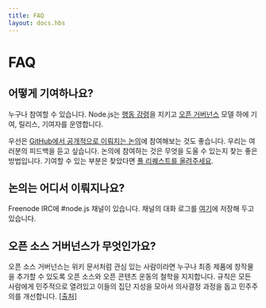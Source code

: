 ```yaml
---
title: FAQ
layout: docs.hbs
---
```

<!--
# FAQ

## How can I contribute?

Everyone can help. Node.js adheres to a [code of conduct](https://github.com/nodejs/node/blob/master/CONTRIBUTING.md#code-of-conduct), and contributions, releases, and contributorship are under an [open governance](https://github.com/nodejs/node/blob/master/GOVERNANCE.md#readme) model.

To get started, there are open [discussions on GitHub](https://github.com/nodejs/node/issues), and we'd love to hear your feedback. Becoming involved in discussions is a good way to get a feel of where you can help out further. If there is something there you feel you can tackle, please [make a pull request](https://github.com/nodejs/node/blob/master/CONTRIBUTING.md#code-contributions).
-->

# FAQ

## 어떻게 기여하나요?

누구나 참여할 수 있습니다. Node.js는
[행동 강령](https://github.com/nodejs/node/blob/master/CONTRIBUTING.md#code-of-conduct)을
지키고 [오픈 거버넌스](https://github.com/nodejs/node/blob/master/GOVERNANCE.md#readme)
모델 하에 기여, 릴리스, 기여자를 운영합니다.

우선은 [GitHub에서 공개적으로 이뤄지는 논의](https://github.com/nodejs/node/issues)에
참여해보는 것도 좋습니다. 우리는 여러분의 피드백을 듣고 싶습니다. 논의에 참여하는 것은 무엇을
도울 수 있는지 찾는 좋은 방법입니다. 기여할 수 있는 부분은 찾았다면
[풀 리퀘스트를 올려주세요](https://github.com/nodejs/node/blob/master/CONTRIBUTING.md#code-contributions).

<!--
## Where do discussions take place?

There is an #node.js channel on Freenode IRC. We keep logs of the channel [here](http://logs.libuv.org/node.js/latest).
-->

## 논의는 어디서 이뤄지나요?

Freenode IRC에 #node.js 채널이 있습니다. 채널의 대화 로그를
[여기](http://logs.libuv.org/node.js/latest)에 저장해 두고 있습니다.

<!--
## What is open source governance?

Open source governance advocates the application of the philosophies of the open source and open content movements in order to enable any interested party to add to the creation of the end product, as with a wiki document. Legislation is democratically opened to the general citizenry, employing their collective wisdom to benefit the decision-making process and improve democracy. [[source]](https://en.wikipedia.org/wiki/Open-source_governance)
-->

## 오픈 소스 거버넌스가 무엇인가요?

오픈 소스 거버넌스는 위키 문서처럼 관심 있는 사람이라면 누구나 최종 제품에 창작물을 추가할 수 있도록
오픈 소스와 오픈 콘텐츠 운동의 철학을 지지합니다. 규칙은 모든 사람에게 민주적으로 열려있고 이들의
집단 지성을 모아서 의사결정 과정을 돕고 민주주의를 개선합니다.
[[출처]](https://en.wikipedia.org/wiki/Open-source_governance)
